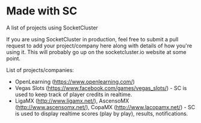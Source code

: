 # Made with SC
A list of projects using SocketCluster

If you are using SocketCluster in production, feel free to submit a pull request to add your project/company here along with details of how you're using it.
This will probably go up on the socketcluster.io website at some point.

List of projects/companies:

- OpenLearning (https://www.openlearning.com/)
- Vegas Slots (https://www.facebook.com/games/vegas_slots/) - SC is used to keep track of player credits in realtime.
- LigaMX (http://www.ligamx.net/), AscensoMX (http://www.ascensomx.net/), CopaMX (http://www.lacopamx.net/) - SC is used to display realtime scores (play by play), results, notifications.
